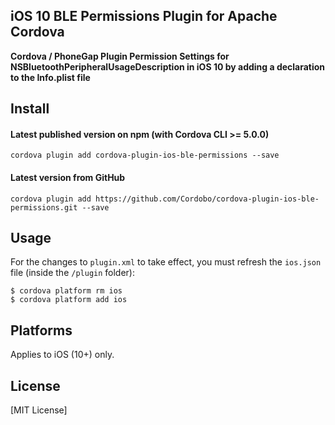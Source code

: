 ## iOS 10 BLE Permissions Plugin for Apache Cordova

**Cordova / PhoneGap Plugin Permission Settings for NSBluetoothPeripheralUsageDescription in iOS 10 by adding a declaration to the Info.plist file**

## Install

#### Latest published version on npm (with Cordova CLI >= 5.0.0)

```
cordova plugin add cordova-plugin-ios-ble-permissions --save
```

#### Latest version from GitHub

```
cordova plugin add https://github.com/Cordobo/cordova-plugin-ios-ble-permissions.git --save
```

## Usage

For the changes to `plugin.xml` to take effect, you must refresh the `ios.json` file (inside the `/plugin` folder):
```
$ cordova platform rm ios
$ cordova platform add ios
```

## Platforms

Applies to iOS (10+) only.

## License

[MIT License]
